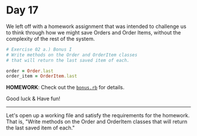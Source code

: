 # Day 17  
  
We left off with a homework assignment that was intended to challenge us to think through how we might save Orders and Order Items, without the complexity of the rest of the system.  
  
```ruby
# Exercise 02 a.) Bonus I
# Write methods on the Order and OrderItem classes
# that will return the last saved item of each.  

order = Order.last
order_item = OrderItem.last
```   
   
**HOMEWORK**: Check out the [`bonus.rb`](https://github.com/compsciacademy/fulltime-program-2021-Q2/blob/main/Week04/Day16/Exercise02/Bonus_I/bonus.rb#L43) for details.  
  
Good luck & Have fun!  
  
---
  
Let's open up a working file and satisfy the requirements for the homework. That is, "Write methods on the Order and OrderItem classes that will return the last saved item of each."  
  
